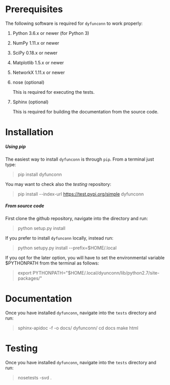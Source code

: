 Prerequisites
=============

The following software is required for `dyfunconn` to work properly:

1. Python 3.6.x or newer (for Python 3)
2. NumPy 1.11.x or newer
3. SciPy 0.18.x or newer
4. Matplotlib 1.5.x or newer
5. NetworkX 1.11.x or newer
6. nose (optional)

    This is required for executing the tests.

7. Sphinx (optional)

    This is required for building the documentation from the source code.

Installation
============

##### Using pip
The easiest way to install `dyfunconn` is through `pip`.
From a terminal just type:
> pip install dyfunconn

You may want to check also the _testing_ repository:
> pip install --index-url https://test.pypi.org/simple dyfunconn

##### From source code

First clone the github repository, navigate into the directory and run:
> python setup.py install

If you prefer to install `dyfunconn` locally, instead run:
> python setupy.py install --prefix=$HOME/.local

If you opt for the later option, you will have to set the environmental
variable $PYTHONPATH from the terminal as follows:
> export PYTHONPATH="$HOME/.local/dyunconn/lib/python2.7/site-packages/"


Documentation
=============

Once you have installed `dyfunconn`, navigate into the `tests` directory and run:
> sphinx-apidoc -f -o docs/ dyfunconn/
> cd docs
> make html


Testing
=======

Once you have installed `dyfunconn`, navigate into the `tests` directory and run:
> nosetests -svd .
